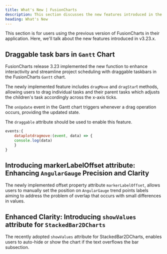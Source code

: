 ```yaml
---
title: What's New | FusionCharts
description: This section discusses the new features introduced in the latest version.
heading: What's New
---
```


This section is for users using the previous version of FusionCharts in their application. Here, we'll talk about the new features introduced in v3.23.x.

## Draggable task bars in `Gantt` Chart

FusionCharts release 3.23 implemented the new function to enhance interactivity and streamline project scheduling with draggable taskbars in the FusionCharts `Gantt` chart.

The newly implemented feature includes `dragMove` and `dragStar`t methods, allowing users to drag individual tasks and their parent tasks which adjusts the children's task accordingly across the x-axis ticks. 

The `onUpdate` event in the Gantt chart triggers whenever a drag operation occurs, providing the updated state.

The `draggable` attribute should be used to enable this feature.

```js
events:{
    dataplotdragmove:(event, data) => {
    console.log(data)
    }
}
```


## Introducing markerLabelOffset attribute: Enhancing `AngularGauge` Precision and Clarity

The newly implemented offset property attribute `markerLabelOffset`, allows users to manually set the position on `AngularGauge` trend points labels aiming to address the problem of overlap that occurs with small differences in values.


## Enhanced Clarity: Introducing `showValues` attribute for `StackedBar2DCharts`

The recently adopted `showValues` attribute for StackedBar2DCharts, enables users to auto-hide or show the chart if the text overflows the bar subsection.
 
 
 
